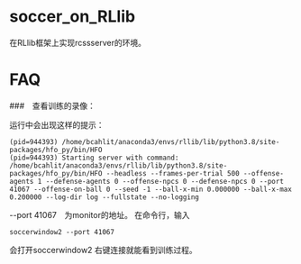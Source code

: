 # soccer_on_RLlib

在RLlib框架上实现rcssserver的环境。

# FAQ

###　查看训练的录像：

运行中会出现这样的提示：

```shell
(pid=944393) /home/bcahlit/anaconda3/envs/rllib/lib/python3.8/site-packages/hfo_py/bin/HFO
(pid=944393) Starting server with command: /home/bcahlit/anaconda3/envs/rllib/lib/python3.8/site-packages/hfo_py/bin/HFO --headless --frames-per-trial 500 --offense-agents 1 --defense-agents 0 --offense-npcs 0 --defense-npcs 0 --port 41067 --offense-on-ball 0 --seed -1 --ball-x-min 0.000000 --ball-x-max 0.200000 --log-dir log --fullstate --no-logging
```
--port 41067　为monitor的地址。
在命令行，输入
```shell
soccerwindow2 --port 41067
```
会打开soccerwindow2 右键连接就能看到训练过程。